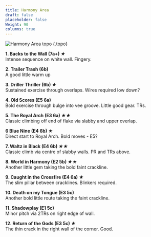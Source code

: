 ```yaml
---
title: Harmony Area
draft: false
placeholder: false
Weight: 90
columns: true
---
```



![Harmony Area topo](/img/north-wales/border-region/clwyd-limestone/Harmony-copy.jpg)
{.topo}

**1. Backs to the Wall (7a+) *★***  
Intense sequence on white wall. Fingery.

**2. Trailer Trash (6b)**  
A good little warm up

**3. Driller Thriller (6b) *★***  
Sustained exercise through overlaps. Wires required low down?

**4. Old Scores (E5 6a)**  
Bold exercise through bulge into vee groove. Little good gear. TRs.

**5. The Royal Arch (E3 6a) *★★***  
Classic climbing off end of flake via slabby and upper overlap.

**6 Blue Nine (E4 6b) *★***  
Direct start to Royal Arch. Bold moves - E5?

**7. Waltz in Black (E4 6b) *★★***  
Classic climb via centre of slabby walls. PR and TRs above.

**8. World in Harmony (E2 5b) *★★***  
Another little gem taking the bold faint crackline.

**9. Caught in the Crossfire (E4 6a) *★***  
The slim pillar between cracklines. Blinkers required.

**10. Death on my Tongue (E3 5c)**  
Another bold little route taking the faint crackline.

**11. Shadowplay (E1 5c)**  
Minor pitch via 2TRs on right edge of wall.

**12. Return of the Gods (E3 5c) *★***  
The thin crack in the right wall of the corner. Good.


